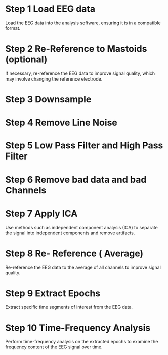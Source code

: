 # Step 1 Load EEG data
Load the EEG data into the analysis software, ensuring it is in a compatible format.
# Step 2 Re-Reference to Mastoids (optional)
If necessary, re-reference the EEG data to improve signal quality, which may involve changing the reference electrode.
# Step 3 Downsample
# Step 4 Remove Line Noise 
# Step 5 Low Pass Filter and High Pass Filter
# Step 6 Remove bad data and bad Channels
# Step 7 Apply ICA
Use methods such as independent component analysis (ICA) to separate the signal into independent components and remove artifacts.
# Step 8 Re- Reference ( Average)
Re-reference the EEG data to the average of all channels to improve signal quality.
# Step 9 Extract Epochs
Extract specific time segments of interest from the EEG data.
# Step 10 Time-Frequency Analysis
Perform time-frequency analysis on the extracted epochs to examine the frequency content of the EEG signal over time.

